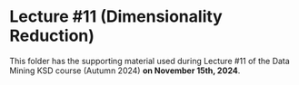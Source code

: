 # Lecture #11 (Dimensionality Reduction)

This folder has the supporting material used during Lecture #11 of the Data Mining KSD course (Autumn 2024) **on November 15th, 2024**.
